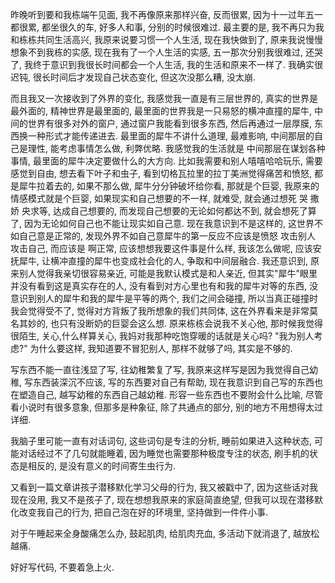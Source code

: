 昨晚听到要和我栋端午见面, 我不再像原来那样兴奋, 反而很累, 因为十一过年五一都很累, 都坐很久的车, 好多人和事, 分别的时候很难过.
最主要的是, 我不再只为我和栋栋共同生活高兴, 我原来说要习惯一个人生活, 现在我快做到了, 原来我说慢慢想象不到我栋的实感, 现在我有了一个人生活的实感, 五一那次分别我很难过, 还哭了, 我终于意识到我很长时间都会一个人生活, 我的生活和原来不一样了. 
我确实很迟钝, 很长时间后才发现自己状态变化, 但这次没那么糟, 没太崩.


而且我又一次接收到了外界的变化, 我感觉我一直是有三层世界的, 真实的世界是最外面的, 精神世界是最里面的, 最里面的世界我是一只易怒的横冲直撞的犀牛, 中间的世界有很多对外的窗户, 通过窗户我能看到很多东西, 然后再通过一层厚膜, 东西换一种形式才能传递进去.
最里面的犀牛不讲什么道理, 最难影响, 中间那层的自己是理性, 能考虑事情怎么做, 利弊优略. 我感觉我的生活就是 中间那层在谋划各种事情, 最里面的犀牛决定要做什么的大方向.
比如我需要和别人嘻嘻哈哈玩乐, 需要感觉到自由, 想去看下叶子和虫子, 看到切格瓦拉里的拉丁美洲觉得痛苦和愤怒, 都是犀牛拉着去的, 如果不那么做, 犀牛分分钟破坏给你看, 那就是个巨婴, 我原来的情感模式就是个巨婴, 如果现实和自己想要的不一样, 就难受, 就会通过想死 哭 撒娇 央求等, 达成自己想要的, 而发现自己想要的无论如何都达不到, 就会想死了算了, 因为无论如何自己也不能让现实如自己意.
现在我意识到不是这样的, 这世界不如自己意是正常的, 发现外界不如自己意犀牛的第一反应不应该是愤怒 攻击别人 攻击自己, 而应该是 啊正常, 应该想想我要这件事是什么样, 我该怎么做呢, 应该安抚犀牛, 让横冲直撞的犀牛也变成社会化的人, 争取和中间层融合.
我还意识到, 原来别人觉得我亲切很容易亲近, 可能是我默认模式是和人亲近, 但其实"犀牛"眼里并没有看到这是真实存在的人, 没有看到对方心里也有和我的犀牛对等的东西, 没意识到别人的犀牛和我的犀牛是平等的两个, 我们之间会碰撞, 所以当真正碰撞时我会觉得受不了, 觉得对方背叛了我所想象的我们共同体, 这在外界看来是非常莫名其妙的, 也只有没断奶的巨婴会这么想.
原来栋栋会说我不关心他, 那时候我觉得很陌生, 关心,什么样算关心, 我妈对我那种吃饱穿暖的话就是关心吗? "我为别人考虑?" 为什么要这样, 我知道要不冒犯别人, 那样不就够了吗, 其实是不够的.


写东西不能一直往浅显了写, 往幼稚繁复了写, 我原来这样写是因为我觉得自己幼稚, 写东西装深沉不应该, 写的东西要对自己有帮助, 现在我意识到自己写的东西也在塑造自己, 越写幼稚的东西自己越幼稚. 
形容一些东西也不要附会什么比喻, 尽管看小说时有很多意象, 但那多是种象征, 除了共通点的部分, 别的地方不用想得太过详细.

我脑子里可能一直有对话词句, 这些词句是专注的分析, 睡前如果进入这种状态, 可能对话经过不了几句就能睡着, 因为睡觉也需要那种极度专注的状态, 刷手机的状态是相反的, 是没有意义的时间寄生虫行为.

又看到一篇文章讲孩子潜移默化学习父母的行为, 我又被戳中了, 因为这些话对我现在没用, 我又不是孩子了, 现在想想我原来的家庭简直绝望, 但我可以现在潜移默化改变我自己的行为, 把自己泡在好的环境里, 坚持做到一件件小事.

对于午睡起来全身酸痛怎么办, 鼓起肌肉, 给肌肉充血, 多活动下就消退了, 越放松越痛.

好好写代码, 不要着急上火.